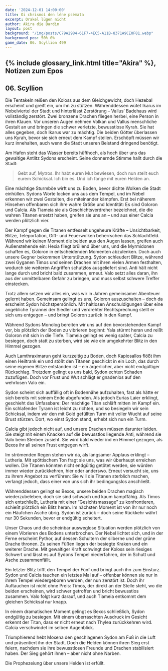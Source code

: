 ```yaml
---
date: '2024-12-01 14:00:00'
title: Oi chrismoí den léne psémata
excerpt: Orakel lügen nicht
author: Akira die Bardin
layout: post
background: "/img/posts/C79A2984-61F7-4EC5-A11B-8371A9CE0F81.webp"
background_pos: 50% 0%
game_date: 06. Scyllion 499
---
```


## {% include glossary_link.html title="Akira" %}, Notizen zum Epos

## 06. Scyllion

Die Tentakeln reißen den Koloss aus dem Gleichgewicht, doch Hezebal erscheint und greift ein, um ihn zu stützen. Währenddessen wütet Ikarus im Nobelviertel der Stadt und hinterlässt Zerstörung – Vallus’ Badehaus wird vollständig zerstört. Zwei bronzene Drachen fliegen herbei, eine Person in ihren Klauen. Vor unseren Augen nehmen Volkan und Vallus menschliche Gestalt an und bringen die schwer verletzte, bewusstlose Kyrah. Sie hat alles gegeben, doch Ikarus war zu mächtig. Die beiden Götter überlassen uns Kyrah, bevor sie sich erneut dem Kampf stellen. Erschöpft müssen wir kurz innehalten, auch wenn die Stadt unseren Beistand dringend benötigt.

Am Hafen steht das Wasser bereits hüfthoch, als hoch über uns das gewaltige Antlitz Sydons erscheint. Seine donnernde Stimme hallt durch die Stadt: 

<blockquote class="preline">
Gebt auf, Mytros. Ihr habt euren Mut bewiesen, doch nun stellt euch eurem Schicksal. Ich bin es. Und ich fange mit euren Helden an.
</blockquote>

Eine mächtige Sturmböe wirft uns zu Boden, bevor dichte Wolken die Stadt einhüllen. Sydons Worte locken uns aus dem Tempel, und im Nebel erkennen wir zwei Gestalten, die miteinander kämpfen. Erst bei näherem Hinsehen offenbaren sich ihre wahre Größe und Identität: Es sind Goloron und Calcia. Als Tiameia sie als Geschichtsverdreher bezeichnet, die die wahren Titanen ersetzt haben, greifen sie uns an – und aus einer Calcia werden plötzlich vier.

Der Kampf gegen die Titanen entfesselt ungeheure Kräfte – Unsichtbarkeit, Blitze, Teleportation, Gift- und Feuerwolken beherrschen das Schlachtfeld. Während wir keinen Moment die beiden aus den Augen lassen, greifen auch Außenstehende ein: Hexia fliegt brüllend über uns, und die Myrmidonen schaffen es, Goloron in entscheidenden Momenten abzulenken. Doch auch unsere Gegner bekommen Unterstützung. Sydon schleudert Blitze, während zwei Gyganen Timos und seinen Drachen mit ihren vielen Armen festhalten, wodurch sie weiteren Angriffen schutzlos ausgeliefert sind. Anti hält nicht lange durch und bricht bald zusammen, erneut. Valo setzt alles daran, ihn aus der unmittelbaren Gefahr zu bringen, und muss selbst schwere Treffer einstecken.

Trotz allem setzen wir alles ein, was wir in Jahren gemeinsamer Abenteuer gelernt haben. Gemeinsam gelingt es uns, Goloron auszuschalten – doch da erscheint Sydon höchstpersönlich. Mit haltlosen Anschuldigungen über eine angebliche Tyrannei der Siedler und verdrehter Rechtsprechung stellt er sich uns entgegen – und bringt Goloron zurück in den Kampf.

Während Sydons Monolog bereiten wir uns auf den bevorstehenden Kampf vor, bis plötzlich der Boden zu vibrieren beginnt: Yala stürmt heran und reißt Goloron mit sich in die Tiefe. Tiameia gelingt es wenig später, Calcia zu besiegen, doch statt zu sterben, wird sie wie ein umgekehrter Blitz in den Himmel gezogen.

Auch Lamthraximarun geht kurzzeitig zu Boden, doch Kapiosallos flößt ihm einen Heiltrank ein und stößt den Titanen geschickt in ein Loch, das durch seine eigenen Blitze entstanden ist – ein ärgerlicher, aber nicht endgültiger Rückschlag. Trotzdem gelingt es uns bald, Sydon echten Schaden zuzufügen. Doch vor Frust und Wut schlägt er gnadenlos auf den wehrlosen Valo ein.

Sydon scheint sich auffällig oft in Bodennähe aufzuhalten, fast als hätte er sich bereits mit seinem Ende abgefunden. Als jedoch Eurias Laier erklingt, geschieht das Unfassbare: Der mächtige Titan schläft mitten im Kampf ein. Ein schlafender Tyrann ist leicht zu richten, und so besiegeln wir sein Schicksal, indem wir den mit Gold gefüllten Turm mit voller Wucht auf seine Brust stürzen. Dort, wo einst Sydon stand, erhebt sich nun ein Turm.

Calcia gibt jedoch nicht auf, und unsere Drachen müssen darunter leiden. Sie steigt mit einem Knacken auf die bewusstlos liegende Anti, während sie Valo beim Sterben zusieht. Sie wird bald wieder ind en Himmel gezogen, als Bexos ihr all seinen Frust entgegen wirft.

Im strömenden Regen stehen wir da, als langsamer Applaus erklingt – Lutheria. Mit spöttischem Ton fragt sie uns, was wir überhaupt erreichen wollen. Die Titanen könnten nicht endgültig getötet werden, sie würden immer wieder zurückkehren, hier oder anderswo. Erneut versucht sie, uns zu ihrem Angebot zu verführen: Sie will die Titanen sterblich machen, verlangt jedoch, dass einer von uns sich ihr bedingungslos anschließt.

Währenddessen gelingt es Bexos, unsere beiden Drachen magisch wiederzubeleben, doch sie sind schwach und kaum kampffähig. Als Timos sich entschließt, Lutheria mit einer “Gesichtsmassage” zu konfrontieren, schießt plötzlich ein Blitz heran. Im nächsten Moment ist von ihr nur noch ein Häufchen Asche übrig. Sydon ist zurück – doch seine Rückkehr währt nur 30 Sekunden, bevor er endgültig scheitert.

Unser Chaos und die scheinbar ausweglose Situation werden plötzlich von einem Vibrieren des Bodens unterbrochen. Der Nebel lichtet sich, und in der Ferne erscheint Pythor, auf dessen Schultern der silberne und der grüne Drache thronen. Zu seinen Füßen liegen der besiegte Kraken und ein weiterer Drache. Mit gewaltiger Kraft schwingt der Koloss sein riesiges Schwert und lässt es auf Sydons Tempel niederfahren, der in Schutt und Asche zusammenfällt.

Ein letzter Blitz trifft den Tempel der Fünf und bringt auch ihn zum Einsturz. Sydon und Calcia tauchen ein letztes Mal auf – offenbar können sie nur in ihrem Tempel wiedergeboren werden, der nun zerstört ist. Doch ihr Auftauchen ist nicht ohne Preis: Timos, der direkt an der Stelle steht, wo die beiden erscheinen, wird schwer getroffen und bricht bewusstlos zusammen. Valo folgt kurz darauf, und auch Tiameia entkommt dem gleichen Schicksal nur knapp.

In einem dramatischen Moment gelingt es Bexos schließlich, Sydon endgültig zu besiegen. Mit einem überraschten Ausdruck im Gesicht erkennt der Titan, dass er nicht erneut nach Thylea zurückkehren wird. Calcia verschwindet im selben Augenblick.

Triumphierend hebt Moxena den geschlagenen Sydon am Fuß in die Luft und präsentiert ihn der Stadt. Doch die Helden können ihren Sieg erst feiern, nachdem sie ihre bewusstlosen Freunde und Drachen stabilisiert haben. Der Sieg gehört ihnen – aber nicht ohne Narben.

Die Prophezeiung über unsere Helden ist erfüllt.
